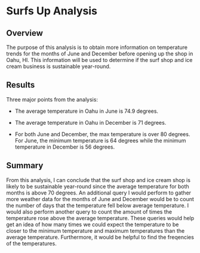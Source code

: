# Surfs Up Analysis

## Overview
The purpose of this analysis is to obtain more information on temperature trends for the months of June and December before opening up the shop in Oahu, HI. This information will be used to determine if the surf shop and ice cream business is sustainable year-round. 

## Results
Three major points from the analysis:
- The average temperature in Oahu in June is 74.9 degrees.


- The average temperature in Oahu in December is 71 degrees.


- For both June and December, the max temperature is over 80 degrees. For June, the minimum temperature is 64 degrees while the minimum temperature in December is 56 degrees. 

## Summary
From this analysis, I can conclude that the surf shop and ice cream shop is likely to be sustainable year-round since the average temperature for both months is above 70 degrees. An additional query I would perform to gather more weather data for the months of June and December would be to count the number of days that the temperature fell below average temperature. I would also perform another query to count the amount of times the temperature rose above the average temperature. These queries would help get an idea of how many times we could expect the temperature to be closer to the minimum temperature and maximum temperatures than the average temperature. Furthermore, it would be helpful to find the freqencies of the temperatures.